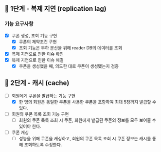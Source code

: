 ## 🚀 1단계 - 복제 지연 (replication lag)

### 기능 요구사항

- [x] 쿠폰 생성, 조회 기능 구현
    - [x] 쿠폰의 제약조건 구현
    - [x] 조회 기능은 부하 분산을 위해 reader DB의 데이터를 조회
- [x] 복제 지연으로 인한 이슈 확인
- [x] 복제 지연으로 인한 이슈 해결
    - [x] 쿠폰을 생성했을 때, 의도한 대로 쿠폰이 생성됐는지 검증

## 🚀 2단계 - 캐시 (cache)

- [ ] 회원에게 쿠폰을 발급하는 기능 구현
    - [x] 한 명의 회원은 동일한 쿠폰을 사용한 쿠폰을 포함하여 최대 5장까지 발급할 수 있다.
- [ ] 회원의 쿠폰 목록 조회 기능 구현
    - [ ] 회원의 쿠폰 목록 조회 시 쿠폰, 회원에게 발급된 쿠폰의 정보를 모두 보여줄 수 있어야 한다.
- [ ] 쿠폰 캐싱
    - [ ] 성능을 위해 쿠폰을 캐싱하고, 회원의 쿠폰 목록 조회 시 쿠폰 정보는 캐시를 통해 조회하도록 수정한다.
